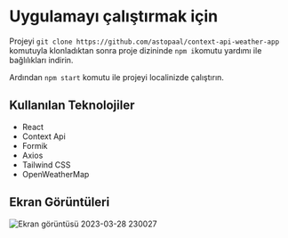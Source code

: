 # Uygulamayı  çalıştırmak için

Projeyi `git clone https://github.com/astopaal/context-api-weather-app` komutuyla klonladıktan sonra proje dizininde `npm i`komutu yardımı ile bağlılıkları indirin.

Ardından `npm start` komutu ile projeyi localinizde çalıştırın.
## Kullanılan Teknolojiler

- React
- Context Api
- Formik
- Axios
- Tailwind CSS
- OpenWeatherMap

## Ekran Görüntüleri 

![Ekran görüntüsü 2023-03-28 230027](https://user-images.githubusercontent.com/85809119/228353818-54089357-4ed3-47ef-88a6-bec41ab0685f.png)

